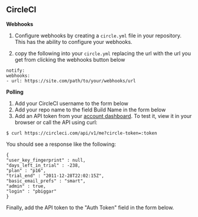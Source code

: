 ## CircleCI

__Webhooks__

1. Configure webhooks by creating a `circle.yml` file in your repository. This has the ability to configure your webhooks.

2. copy the following into your `circle.yml` replacing the url with the url you get from clicking the webhooks button below

~~~
notify:
webhooks:
- url: https://site.com/path/to/your/webhooks/url
~~~

__Polling__

1. Add your CircleCI username to the form below
2. Add your repo name to the field Build Name in the form below
2. Add an API token from your [account dashboard](https://circleci.com/account/api).
To test it, view it in your browser or call the API using curl:

~~~
$ curl https://circleci.com/api/v1/me?circle-token=:token
~~~

You should see a response like the following:

~~~
{
"user_key_fingerprint" : null,
"days_left_in_trial" : -238,
"plan" : "p16",
"trial_end" : "2011-12-28T22:02:15Z",
"basic_email_prefs" : "smart",
"admin" : true,
"login" : "pbiggar"
}
~~~

Finally, add the API token to the "Auth Token" field in the form below.

